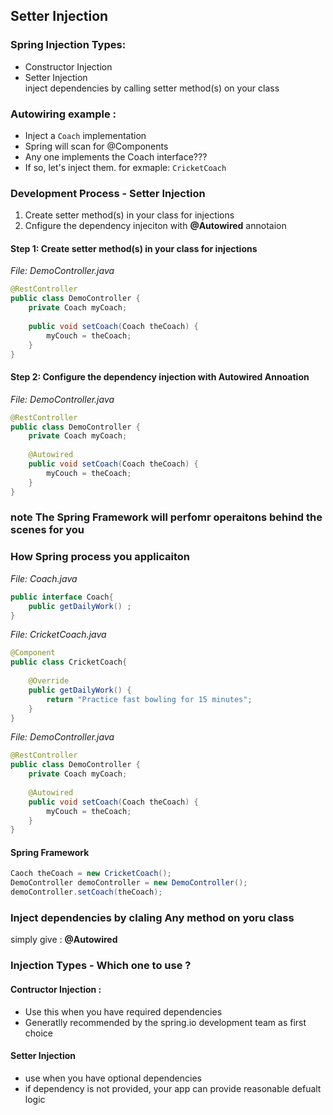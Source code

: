 ## Setter Injection 


### Spring Injection Types: 
* Constructor Injection 
* Setter Injection  
  inject dependencies by calling setter method(s) on your class


### Autowiring example : 
* Inject a `Coach` implementation
* Spring will scan for @Components
* Any one implements the Coach interface???
* If so, let's inject them. for exmaple: `CricketCoach`

### Development Process - Setter Injection 
1. Create setter method(s) in your class for injections 
2. Cnfigure the dependency injeciton with **@Autowired** annotaion 

#### Step 1: Create setter method(s) in your class for injections
_File: DemoController.java_
```java
@RestController
public class DemoController {
    private Coach myCoach;
    
    public void setCoach(Coach theCoach) {
        myCouch = theCoach; 
    }
}
```

#### Step 2: Configure the dependency injection with Autowired Annoation
_File: DemoController.java_
```java
@RestController
public class DemoController {
    private Coach myCoach;
    
    @Autowired
    public void setCoach(Coach theCoach) {
        myCouch = theCoach; 
    }
}
```

### **note** The Spring Framework will perfomr operaitons behind the scenes for you 

### How Spring process you applicaiton
_File: Coach.java_
```java
public interface Coach{
    public getDailyWork() ; 
}
```

_File: CricketCoach.java_
```java
@Component
public class CricketCoach{
    
    @Override
    public getDailyWork() {
        return "Practice fast bowling for 15 minutes"; 
    }
}
```
_File: DemoController.java_
```java
@RestController
public class DemoController {
    private Coach myCoach;
    
    @Autowired
    public void setCoach(Coach theCoach) {
        myCouch = theCoach; 
    }
}
```

#### Spring Framework 
```java
Caoch theCoach = new CricketCoach(); 
DemoController demoController = new DemoController(); 
demoController.setCoach(theCoach); 

```

### Inject dependencies by claling Any method on yoru class
simply give : **@Autowired**


### Injection Types - Which one to use ?
#### Contructor Injection : 
* Use this when you have required dependencies
* Generatlly recommended by the spring.io development team as first choice

#### Setter Injection 
* use when you have optional dependencies
* if dependency is not provided, your app can provide reasonable defualt logic




